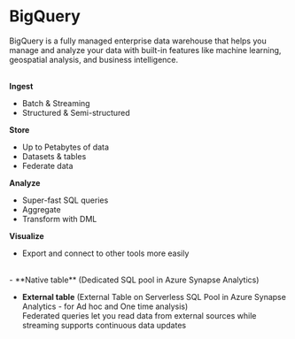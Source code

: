 # BigQuery
BigQuery is a fully managed enterprise data warehouse that helps you manage and analyze your data with built-in features like machine learning, geospatial analysis, and business intelligence. <br><br>

**Ingest**
  - Batch & Streaming
  - Structured & Semi-structured <br>

**Store**
  - Up to Petabytes of data
  - Datasets & tables
  - Federate data <br>

**Analyze**
  - Super-fast SQL queries
  - Aggregate
  - Transform with DML <br>

**Visualize**
  - Export and connect to other tools more easily <br>

<br>
- **Native table** (Dedicated SQL pool in Azure Synapse Analytics) <br>

- **External table** (External Table on Serverless SQL Pool in Azure Synapse Analytics - for Ad hoc and One time analysis) <br>
Federated queries let you read data from external sources while streaming supports continuous data updates
